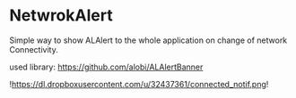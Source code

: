NetwrokAlert
============

Simple way to show ALAlert to the whole application on change of network Connectivity.

used library:
https://github.com/alobi/ALAlertBanner 

!https://dl.dropboxusercontent.com/u/32437361/connected_notif.png!
